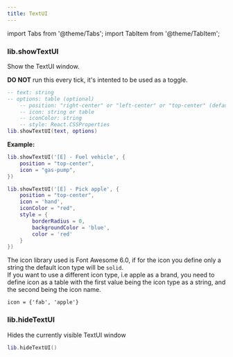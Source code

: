 ```yaml
---
title: TextUI
---
```


import Tabs from '@theme/Tabs';
import TabItem from '@theme/TabItem';

### lib.showTextUI
Show the TextUI window.

**DO NOT** run this every tick, it's intented to be used as a toggle.

```lua
-- text: string
-- options: table (optional)
    -- position: "right-center" or "left-center" or "top-center" (default - "right-center")
    -- icon: string or table
    -- iconColor: string
    -- style: React.CSSProperties
lib.showTextUI(text, options)
```

**Example:**
<Tabs>
<TabItem label="Default" value="default">

```lua
lib.showTextUI('[E] - Fuel vehicle', {
    position = "top-center",
    icon = "gas-pump",
})
```
</TabItem>
<TabItem label="Custom style" value="custom">

```lua
lib.showTextUI('[E] - Pick apple', {
    position = "top-center",
    icon = 'hand',
    iconColor = "red",
    style = {
        borderRadius = 0,
        backgroundColor = 'blue',
        color = 'red'
    }
})
```
</TabItem>
</Tabs>

The icon library used is Font Awesome 6.0, if for the icon you define only a string
the default icon type will be `solid`.  
If you want to use a different icon type, i.e
apple as a brand, you need to define icon as a table with the first value being
the icon type as a string, and the second being the icon name.

`icon = {'fab', 'apple'}`

### lib.hideTextUI
Hides the currently visible TextUI window

```lua
lib.hideTextUI()
```
